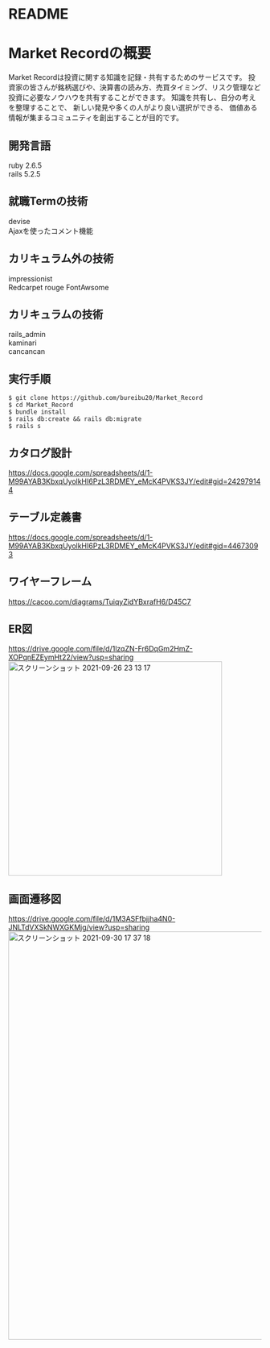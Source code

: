 # README

# Market Recordの概要
  Market Recordは投資に関する知識を記録・共有するためのサービスです。
  投資家の皆さんが銘柄選びや、決算書の読み方、売買タイミング、リスク管理など
  投資に必要なノウハウを共有することができます。
  知識を共有し、自分の考えを整理することで、
  新しい発見や多くの人がより良い選択ができる、
  価値ある情報が集まるコミュニティを創出することが目的です。


## 開発言語
ruby 2.6.5  
rails 5.2.5

## 就職Termの技術
devise  
Ajaxを使ったコメント機能 

## カリキュラム外の技術
impressionist  
Redcarpet
rouge
FontAwsome

## カリキュラムの技術
rails_admin  
kaminari  
cancancan

## 実行手順
```
$ git clone https://github.com/bureibu20/Market_Record
$ cd Market_Record
$ bundle install
$ rails db:create && rails db:migrate
$ rails s
```


## カタログ設計
https://docs.google.com/spreadsheets/d/1-M99AYAB3KbxqUyolkHI6PzL3RDMEY_eMcK4PVKS3JY/edit#gid=242979144

## テーブル定義書
https://docs.google.com/spreadsheets/d/1-M99AYAB3KbxqUyolkHI6PzL3RDMEY_eMcK4PVKS3JY/edit#gid=44673093

## ワイヤーフレーム
https://cacoo.com/diagrams/TuiqyZidYBxrafH6/D45C7

## ER図
https://drive.google.com/file/d/1lzqZN-Fr6DqGm2HmZ-XOPqnEZEymHt22/view?usp=sharing
<img width="425" alt="スクリーンショット 2021-09-26 23 13 17" src="https://user-images.githubusercontent.com/80628409/134811537-e5a4fc1a-5b9c-4754-8199-08a148ffa869.png">

## 画面遷移図
https://drive.google.com/file/d/1M3ASFfbjjha4N0-JNLTdVXSkNWXGKMjg/view?usp=sharing
<img width="810" alt="スクリーンショット 2021-09-30 17 37 18" src="https://user-images.githubusercontent.com/80628409/135418215-aead0421-85d4-4d67-a4a8-5680fe62a379.png">
